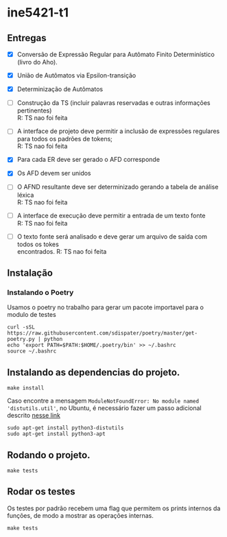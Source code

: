 # ine5421-t1

## Entregas

- [x] Conversão de Expressão Regular para Autômato Finito Determinístico (livro do
Aho).
- [x] União de Autômatos via Epsilon-transição
- [x] Determinização de Autômatos
- [ ] Construção da TS (incluir palavras reservadas e outras informações pertinentes)</br>
    R: TS nao foi feita

- [ ] A interface de projeto deve permitir a inclusão de expressões regulares para todos
os padrões de tokens;</br>
    R: TS nao foi feita

- [x] Para cada ER deve ser gerado o AFD corresponde

- [x] Os AFD devem ser unidos

- [ ] O AFND resultante deve ser determinizado gerando a tabela de análise léxica</br>
    R: TS nao foi feita

- [ ] A interface de execução deve permitir a entrada de um texto fonte</br>
    R: TS nao foi feita

- [ ] O texto fonte será analisado e deve gerar um arquivo de saída com todos os tokes</br>
encontrados.
    R: TS nao foi feita

## Instalação

### Instalando o Poetry

Usamos o poetry no trabalho para gerar um pacote importavel para o modulo de testes

```
curl -sSL https://raw.githubusercontent.com/sdispater/poetry/master/get-poetry.py | python
echo 'export PATH=$PATH:$HOME/.poetry/bin' >> ~/.bashrc
source ~/.bashrc
```

## Instalando as dependencias do projeto.

```
make install
```

Caso encontre a mensagem `ModuleNotFoundError: No module named 'distutils.util'`, no Ubuntu, é necessário fazer um passo adicional descrito [nesse link](https://askubuntu.com/questions/1239829/modulenotfounderror-no-module-named-distutils-util)


```
sudo apt-get install python3-distutils
sudo apt-get install python3-apt
```

## Rodando o projeto.

```
make tests
```

## Rodar os testes

Os testes por padrão recebem uma flag que permitem os prints internos da funções, de modo a mostrar as operações internas.

```
make tests
```
